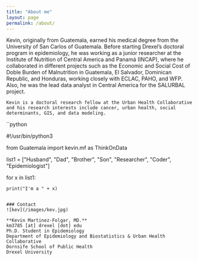 ```yaml
---
title: "About me"
layout: page
permalink: /about/
---
```



Kevin, originally from Guatemala, earned his medical degree from the University of San Carlos of Guatemala. Before starting Drexel’s doctoral program in epidemiology, he was working as a junior researcher at the Institute of Nutrition of Central America and Panamá (INCAP), where he collaborated in different projects such as the Economic and Social Cost of Doble Burden of Malnutrition in Guatemala, El Salvador, Dominican Republic, and Honduras, working closely with ECLAC, PAHO, and WFP. Also, he was the lead data analyst in Central America for the SALURBAL project. 

    Kevin is a doctoral research fellow at the Urban Health Collaborative and his research interests include cancer, urban health, social determinants, GIS, and data modeling. 


``python

#!/usr/bin/python3

from Guatemala import kevin.mf as ThinkOnData

list1 = ["Husband", "Dad", "Brother", "Son", 
		 "Researcher", "Coder", "Epidemiologist"] 

for x in list1:

    print("I'm a " + x)
    
```

### Contact     
![kev](/images/kev.jpg)

**Kevin Martinez-Folgar, MD.**   
km3785 [at] drexel [dot] edu 
Ph.D. Student in Epidemiology   
Department of Epidemiology and Biostatistics & Urban Health Collaborative   
Dornsife School of Public Health   
Drexel University    
